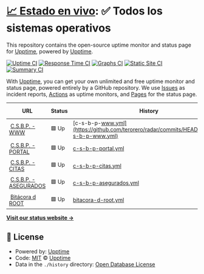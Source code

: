 # [📈 Estado en vivo](https://demo.upptime.js.org): <!--live status--> **✅ Todos los sistemas operativos**

This repository contains the open-source uptime monitor and status page for [Upptime](https://upptime.js.org), powered by [Upptime](https://github.com/upptime/upptime).

[![Uptime CI](https://github.com/terorero/radar/workflows/Uptime%20CI/badge.svg)](https://github.com/terorero/radar/actions?query=workflow%3A%22Uptime+CI%22)
[![Response Time CI](https://github.com/terorero/radar/workflows/Response%20Time%20CI/badge.svg)](https://github.com/terorero/radar/actions?query=workflow%3A%22Response+Time+CI%22)
[![Graphs CI](https://github.com/terorero/radar/workflows/Graphs%20CI/badge.svg)](https://github.com/terorero/radar/actions?query=workflow%3A%22Graphs+CI%22)
[![Static Site CI](https://github.com/terorero/radar/workflows/Static%20Site%20CI/badge.svg)](https://github.com/terorero/radar/actions?query=workflow%3A%22Static+Site+CI%22)
[![Summary CI](https://github.com/terorero/radar/workflows/Summary%20CI/badge.svg)](https://github.com/terorero/radar/actions?query=workflow%3A%22Summary+CI%22)

With [Upptime](https://upptime.js.org), you can get your own unlimited and free uptime monitor and status page, powered entirely by a GitHub repository. We use [Issues](https://github.com/upptime/upptime/issues) as incident reports, [Actions](https://github.com/terorero/radar/actions) as uptime monitors, and [Pages](https://demo.upptime.js.org) for the status page.

<!--start: status pages-->
<!-- This summary is generated by Upptime (https://github.com/upptime/upptime) -->
<!-- Do not edit this manually, your changes will be overwritten -->
<!-- prettier-ignore -->
| URL | Status | History | Response Time | Uptime |
| --- | ------ | ------- | ------------- | ------ |
| <img alt="" src="https://asegurados.csbp.com.bo/assets/img/favicon/favicon.png" height="13"> [C.S.B.P. - WWW](https://www.csbp.com.bo) | 🟩 Up | [c-s-b-p-www.yml](https://github.com/terorero/radar/commits/HEAD/history/c-s-b-p-www.yml) | <details><summary><img alt="Response time graph" src="./graphs/c-s-b-p-www/response-time-week.png" height="20"> 619ms</summary><br><a href="https://monitor.soporte.eu.org/history/c-s-b-p-www"><img alt="Response time 2371" src="https://img.shields.io/endpoint?url=https%3A%2F%2Fraw.githubusercontent.com%2Fterorero%2Fradar%2FHEAD%2Fapi%2Fc-s-b-p-www%2Fresponse-time.json"></a><br><a href="https://monitor.soporte.eu.org/history/c-s-b-p-www"><img alt="24-hour response time 627" src="https://img.shields.io/endpoint?url=https%3A%2F%2Fraw.githubusercontent.com%2Fterorero%2Fradar%2FHEAD%2Fapi%2Fc-s-b-p-www%2Fresponse-time-day.json"></a><br><a href="https://monitor.soporte.eu.org/history/c-s-b-p-www"><img alt="7-day response time 619" src="https://img.shields.io/endpoint?url=https%3A%2F%2Fraw.githubusercontent.com%2Fterorero%2Fradar%2FHEAD%2Fapi%2Fc-s-b-p-www%2Fresponse-time-week.json"></a><br><a href="https://monitor.soporte.eu.org/history/c-s-b-p-www"><img alt="30-day response time 853" src="https://img.shields.io/endpoint?url=https%3A%2F%2Fraw.githubusercontent.com%2Fterorero%2Fradar%2FHEAD%2Fapi%2Fc-s-b-p-www%2Fresponse-time-month.json"></a><br><a href="https://monitor.soporte.eu.org/history/c-s-b-p-www"><img alt="1-year response time 2371" src="https://img.shields.io/endpoint?url=https%3A%2F%2Fraw.githubusercontent.com%2Fterorero%2Fradar%2FHEAD%2Fapi%2Fc-s-b-p-www%2Fresponse-time-year.json"></a></details> | <details><summary><a href="https://monitor.soporte.eu.org/history/c-s-b-p-www">100.00%</a></summary><a href="https://monitor.soporte.eu.org/history/c-s-b-p-www"><img alt="All-time uptime 97.60%" src="https://img.shields.io/endpoint?url=https%3A%2F%2Fraw.githubusercontent.com%2Fterorero%2Fradar%2FHEAD%2Fapi%2Fc-s-b-p-www%2Fuptime.json"></a><br><a href="https://monitor.soporte.eu.org/history/c-s-b-p-www"><img alt="24-hour uptime 100.00%" src="https://img.shields.io/endpoint?url=https%3A%2F%2Fraw.githubusercontent.com%2Fterorero%2Fradar%2FHEAD%2Fapi%2Fc-s-b-p-www%2Fuptime-day.json"></a><br><a href="https://monitor.soporte.eu.org/history/c-s-b-p-www"><img alt="7-day uptime 100.00%" src="https://img.shields.io/endpoint?url=https%3A%2F%2Fraw.githubusercontent.com%2Fterorero%2Fradar%2FHEAD%2Fapi%2Fc-s-b-p-www%2Fuptime-week.json"></a><br><a href="https://monitor.soporte.eu.org/history/c-s-b-p-www"><img alt="30-day uptime 99.74%" src="https://img.shields.io/endpoint?url=https%3A%2F%2Fraw.githubusercontent.com%2Fterorero%2Fradar%2FHEAD%2Fapi%2Fc-s-b-p-www%2Fuptime-month.json"></a><br><a href="https://monitor.soporte.eu.org/history/c-s-b-p-www"><img alt="1-year uptime 97.60%" src="https://img.shields.io/endpoint?url=https%3A%2F%2Fraw.githubusercontent.com%2Fterorero%2Fradar%2FHEAD%2Fapi%2Fc-s-b-p-www%2Fuptime-year.json"></a></details>
| <img alt="" src="https://icons.duckduckgo.com/ip3/portal.csbp.com.bo.ico" height="13"> [C.S.B.P. - PORTAL](https://portal.csbp.com.bo) | 🟩 Up | [c-s-b-p-portal.yml](https://github.com/terorero/radar/commits/HEAD/history/c-s-b-p-portal.yml) | <details><summary><img alt="Response time graph" src="./graphs/c-s-b-p-portal/response-time-week.png" height="20"> 2308ms</summary><br><a href="https://monitor.soporte.eu.org/history/c-s-b-p-portal"><img alt="Response time 3864" src="https://img.shields.io/endpoint?url=https%3A%2F%2Fraw.githubusercontent.com%2Fterorero%2Fradar%2FHEAD%2Fapi%2Fc-s-b-p-portal%2Fresponse-time.json"></a><br><a href="https://monitor.soporte.eu.org/history/c-s-b-p-portal"><img alt="24-hour response time 1889" src="https://img.shields.io/endpoint?url=https%3A%2F%2Fraw.githubusercontent.com%2Fterorero%2Fradar%2FHEAD%2Fapi%2Fc-s-b-p-portal%2Fresponse-time-day.json"></a><br><a href="https://monitor.soporte.eu.org/history/c-s-b-p-portal"><img alt="7-day response time 2308" src="https://img.shields.io/endpoint?url=https%3A%2F%2Fraw.githubusercontent.com%2Fterorero%2Fradar%2FHEAD%2Fapi%2Fc-s-b-p-portal%2Fresponse-time-week.json"></a><br><a href="https://monitor.soporte.eu.org/history/c-s-b-p-portal"><img alt="30-day response time 1997" src="https://img.shields.io/endpoint?url=https%3A%2F%2Fraw.githubusercontent.com%2Fterorero%2Fradar%2FHEAD%2Fapi%2Fc-s-b-p-portal%2Fresponse-time-month.json"></a><br><a href="https://monitor.soporte.eu.org/history/c-s-b-p-portal"><img alt="1-year response time 3864" src="https://img.shields.io/endpoint?url=https%3A%2F%2Fraw.githubusercontent.com%2Fterorero%2Fradar%2FHEAD%2Fapi%2Fc-s-b-p-portal%2Fresponse-time-year.json"></a></details> | <details><summary><a href="https://monitor.soporte.eu.org/history/c-s-b-p-portal">100.00%</a></summary><a href="https://monitor.soporte.eu.org/history/c-s-b-p-portal"><img alt="All-time uptime 97.94%" src="https://img.shields.io/endpoint?url=https%3A%2F%2Fraw.githubusercontent.com%2Fterorero%2Fradar%2FHEAD%2Fapi%2Fc-s-b-p-portal%2Fuptime.json"></a><br><a href="https://monitor.soporte.eu.org/history/c-s-b-p-portal"><img alt="24-hour uptime 100.00%" src="https://img.shields.io/endpoint?url=https%3A%2F%2Fraw.githubusercontent.com%2Fterorero%2Fradar%2FHEAD%2Fapi%2Fc-s-b-p-portal%2Fuptime-day.json"></a><br><a href="https://monitor.soporte.eu.org/history/c-s-b-p-portal"><img alt="7-day uptime 100.00%" src="https://img.shields.io/endpoint?url=https%3A%2F%2Fraw.githubusercontent.com%2Fterorero%2Fradar%2FHEAD%2Fapi%2Fc-s-b-p-portal%2Fuptime-week.json"></a><br><a href="https://monitor.soporte.eu.org/history/c-s-b-p-portal"><img alt="30-day uptime 99.74%" src="https://img.shields.io/endpoint?url=https%3A%2F%2Fraw.githubusercontent.com%2Fterorero%2Fradar%2FHEAD%2Fapi%2Fc-s-b-p-portal%2Fuptime-month.json"></a><br><a href="https://monitor.soporte.eu.org/history/c-s-b-p-portal"><img alt="1-year uptime 97.94%" src="https://img.shields.io/endpoint?url=https%3A%2F%2Fraw.githubusercontent.com%2Fterorero%2Fradar%2FHEAD%2Fapi%2Fc-s-b-p-portal%2Fuptime-year.json"></a></details>
| <img alt="" src="https://icons.duckduckgo.com/ip3/citas.csbp.com.bo.ico" height="13"> [C.S.B.P. - CITAS](https://citas.csbp.com.bo) | 🟩 Up | [c-s-b-p-citas.yml](https://github.com/terorero/radar/commits/HEAD/history/c-s-b-p-citas.yml) | <details><summary><img alt="Response time graph" src="./graphs/c-s-b-p-citas/response-time-week.png" height="20"> 614ms</summary><br><a href="https://monitor.soporte.eu.org/history/c-s-b-p-citas"><img alt="Response time 2207" src="https://img.shields.io/endpoint?url=https%3A%2F%2Fraw.githubusercontent.com%2Fterorero%2Fradar%2FHEAD%2Fapi%2Fc-s-b-p-citas%2Fresponse-time.json"></a><br><a href="https://monitor.soporte.eu.org/history/c-s-b-p-citas"><img alt="24-hour response time 497" src="https://img.shields.io/endpoint?url=https%3A%2F%2Fraw.githubusercontent.com%2Fterorero%2Fradar%2FHEAD%2Fapi%2Fc-s-b-p-citas%2Fresponse-time-day.json"></a><br><a href="https://monitor.soporte.eu.org/history/c-s-b-p-citas"><img alt="7-day response time 614" src="https://img.shields.io/endpoint?url=https%3A%2F%2Fraw.githubusercontent.com%2Fterorero%2Fradar%2FHEAD%2Fapi%2Fc-s-b-p-citas%2Fresponse-time-week.json"></a><br><a href="https://monitor.soporte.eu.org/history/c-s-b-p-citas"><img alt="30-day response time 646" src="https://img.shields.io/endpoint?url=https%3A%2F%2Fraw.githubusercontent.com%2Fterorero%2Fradar%2FHEAD%2Fapi%2Fc-s-b-p-citas%2Fresponse-time-month.json"></a><br><a href="https://monitor.soporte.eu.org/history/c-s-b-p-citas"><img alt="1-year response time 2207" src="https://img.shields.io/endpoint?url=https%3A%2F%2Fraw.githubusercontent.com%2Fterorero%2Fradar%2FHEAD%2Fapi%2Fc-s-b-p-citas%2Fresponse-time-year.json"></a></details> | <details><summary><a href="https://monitor.soporte.eu.org/history/c-s-b-p-citas">100.00%</a></summary><a href="https://monitor.soporte.eu.org/history/c-s-b-p-citas"><img alt="All-time uptime 98.15%" src="https://img.shields.io/endpoint?url=https%3A%2F%2Fraw.githubusercontent.com%2Fterorero%2Fradar%2FHEAD%2Fapi%2Fc-s-b-p-citas%2Fuptime.json"></a><br><a href="https://monitor.soporte.eu.org/history/c-s-b-p-citas"><img alt="24-hour uptime 100.00%" src="https://img.shields.io/endpoint?url=https%3A%2F%2Fraw.githubusercontent.com%2Fterorero%2Fradar%2FHEAD%2Fapi%2Fc-s-b-p-citas%2Fuptime-day.json"></a><br><a href="https://monitor.soporte.eu.org/history/c-s-b-p-citas"><img alt="7-day uptime 100.00%" src="https://img.shields.io/endpoint?url=https%3A%2F%2Fraw.githubusercontent.com%2Fterorero%2Fradar%2FHEAD%2Fapi%2Fc-s-b-p-citas%2Fuptime-week.json"></a><br><a href="https://monitor.soporte.eu.org/history/c-s-b-p-citas"><img alt="30-day uptime 99.74%" src="https://img.shields.io/endpoint?url=https%3A%2F%2Fraw.githubusercontent.com%2Fterorero%2Fradar%2FHEAD%2Fapi%2Fc-s-b-p-citas%2Fuptime-month.json"></a><br><a href="https://monitor.soporte.eu.org/history/c-s-b-p-citas"><img alt="1-year uptime 98.15%" src="https://img.shields.io/endpoint?url=https%3A%2F%2Fraw.githubusercontent.com%2Fterorero%2Fradar%2FHEAD%2Fapi%2Fc-s-b-p-citas%2Fuptime-year.json"></a></details>
| <img alt="" src="https://icons.duckduckgo.com/ip3/asegurados.csbp.com.bo.ico" height="13"> [C.S.B.P. - ASEGURADOS](https://asegurados.csbp.com.bo) | 🟩 Up | [c-s-b-p-asegurados.yml](https://github.com/terorero/radar/commits/HEAD/history/c-s-b-p-asegurados.yml) | <details><summary><img alt="Response time graph" src="./graphs/c-s-b-p-asegurados/response-time-week.png" height="20"> 364ms</summary><br><a href="https://monitor.soporte.eu.org/history/c-s-b-p-asegurados"><img alt="Response time 538" src="https://img.shields.io/endpoint?url=https%3A%2F%2Fraw.githubusercontent.com%2Fterorero%2Fradar%2FHEAD%2Fapi%2Fc-s-b-p-asegurados%2Fresponse-time.json"></a><br><a href="https://monitor.soporte.eu.org/history/c-s-b-p-asegurados"><img alt="24-hour response time 357" src="https://img.shields.io/endpoint?url=https%3A%2F%2Fraw.githubusercontent.com%2Fterorero%2Fradar%2FHEAD%2Fapi%2Fc-s-b-p-asegurados%2Fresponse-time-day.json"></a><br><a href="https://monitor.soporte.eu.org/history/c-s-b-p-asegurados"><img alt="7-day response time 364" src="https://img.shields.io/endpoint?url=https%3A%2F%2Fraw.githubusercontent.com%2Fterorero%2Fradar%2FHEAD%2Fapi%2Fc-s-b-p-asegurados%2Fresponse-time-week.json"></a><br><a href="https://monitor.soporte.eu.org/history/c-s-b-p-asegurados"><img alt="30-day response time 384" src="https://img.shields.io/endpoint?url=https%3A%2F%2Fraw.githubusercontent.com%2Fterorero%2Fradar%2FHEAD%2Fapi%2Fc-s-b-p-asegurados%2Fresponse-time-month.json"></a><br><a href="https://monitor.soporte.eu.org/history/c-s-b-p-asegurados"><img alt="1-year response time 538" src="https://img.shields.io/endpoint?url=https%3A%2F%2Fraw.githubusercontent.com%2Fterorero%2Fradar%2FHEAD%2Fapi%2Fc-s-b-p-asegurados%2Fresponse-time-year.json"></a></details> | <details><summary><a href="https://monitor.soporte.eu.org/history/c-s-b-p-asegurados">99.75%</a></summary><a href="https://monitor.soporte.eu.org/history/c-s-b-p-asegurados"><img alt="All-time uptime 97.03%" src="https://img.shields.io/endpoint?url=https%3A%2F%2Fraw.githubusercontent.com%2Fterorero%2Fradar%2FHEAD%2Fapi%2Fc-s-b-p-asegurados%2Fuptime.json"></a><br><a href="https://monitor.soporte.eu.org/history/c-s-b-p-asegurados"><img alt="24-hour uptime 99.35%" src="https://img.shields.io/endpoint?url=https%3A%2F%2Fraw.githubusercontent.com%2Fterorero%2Fradar%2FHEAD%2Fapi%2Fc-s-b-p-asegurados%2Fuptime-day.json"></a><br><a href="https://monitor.soporte.eu.org/history/c-s-b-p-asegurados"><img alt="7-day uptime 99.75%" src="https://img.shields.io/endpoint?url=https%3A%2F%2Fraw.githubusercontent.com%2Fterorero%2Fradar%2FHEAD%2Fapi%2Fc-s-b-p-asegurados%2Fuptime-week.json"></a><br><a href="https://monitor.soporte.eu.org/history/c-s-b-p-asegurados"><img alt="30-day uptime 99.68%" src="https://img.shields.io/endpoint?url=https%3A%2F%2Fraw.githubusercontent.com%2Fterorero%2Fradar%2FHEAD%2Fapi%2Fc-s-b-p-asegurados%2Fuptime-month.json"></a><br><a href="https://monitor.soporte.eu.org/history/c-s-b-p-asegurados"><img alt="1-year uptime 97.03%" src="https://img.shields.io/endpoint?url=https%3A%2F%2Fraw.githubusercontent.com%2Fterorero%2Fradar%2FHEAD%2Fapi%2Fc-s-b-p-asegurados%2Fuptime-year.json"></a></details>
| <img alt="" src="https://icons.duckduckgo.com/ip3/www.bitacoraroot.com.ico" height="13"> [Bitácora d ROOT](https://www.bitacoraroot.com) | 🟩 Up | [bitacora-d-root.yml](https://github.com/terorero/radar/commits/HEAD/history/bitacora-d-root.yml) | <details><summary><img alt="Response time graph" src="./graphs/bitacora-d-root/response-time-week.png" height="20"> 171ms</summary><br><a href="https://monitor.soporte.eu.org/history/bitacora-d-root"><img alt="Response time 169" src="https://img.shields.io/endpoint?url=https%3A%2F%2Fraw.githubusercontent.com%2Fterorero%2Fradar%2FHEAD%2Fapi%2Fbitacora-d-root%2Fresponse-time.json"></a><br><a href="https://monitor.soporte.eu.org/history/bitacora-d-root"><img alt="24-hour response time 142" src="https://img.shields.io/endpoint?url=https%3A%2F%2Fraw.githubusercontent.com%2Fterorero%2Fradar%2FHEAD%2Fapi%2Fbitacora-d-root%2Fresponse-time-day.json"></a><br><a href="https://monitor.soporte.eu.org/history/bitacora-d-root"><img alt="7-day response time 171" src="https://img.shields.io/endpoint?url=https%3A%2F%2Fraw.githubusercontent.com%2Fterorero%2Fradar%2FHEAD%2Fapi%2Fbitacora-d-root%2Fresponse-time-week.json"></a><br><a href="https://monitor.soporte.eu.org/history/bitacora-d-root"><img alt="30-day response time 167" src="https://img.shields.io/endpoint?url=https%3A%2F%2Fraw.githubusercontent.com%2Fterorero%2Fradar%2FHEAD%2Fapi%2Fbitacora-d-root%2Fresponse-time-month.json"></a><br><a href="https://monitor.soporte.eu.org/history/bitacora-d-root"><img alt="1-year response time 174" src="https://img.shields.io/endpoint?url=https%3A%2F%2Fraw.githubusercontent.com%2Fterorero%2Fradar%2FHEAD%2Fapi%2Fbitacora-d-root%2Fresponse-time-year.json"></a></details> | <details><summary><a href="https://monitor.soporte.eu.org/history/bitacora-d-root">100.00%</a></summary><a href="https://monitor.soporte.eu.org/history/bitacora-d-root"><img alt="All-time uptime 100.00%" src="https://img.shields.io/endpoint?url=https%3A%2F%2Fraw.githubusercontent.com%2Fterorero%2Fradar%2FHEAD%2Fapi%2Fbitacora-d-root%2Fuptime.json"></a><br><a href="https://monitor.soporte.eu.org/history/bitacora-d-root"><img alt="24-hour uptime 100.00%" src="https://img.shields.io/endpoint?url=https%3A%2F%2Fraw.githubusercontent.com%2Fterorero%2Fradar%2FHEAD%2Fapi%2Fbitacora-d-root%2Fuptime-day.json"></a><br><a href="https://monitor.soporte.eu.org/history/bitacora-d-root"><img alt="7-day uptime 100.00%" src="https://img.shields.io/endpoint?url=https%3A%2F%2Fraw.githubusercontent.com%2Fterorero%2Fradar%2FHEAD%2Fapi%2Fbitacora-d-root%2Fuptime-week.json"></a><br><a href="https://monitor.soporte.eu.org/history/bitacora-d-root"><img alt="30-day uptime 100.00%" src="https://img.shields.io/endpoint?url=https%3A%2F%2Fraw.githubusercontent.com%2Fterorero%2Fradar%2FHEAD%2Fapi%2Fbitacora-d-root%2Fuptime-month.json"></a><br><a href="https://monitor.soporte.eu.org/history/bitacora-d-root"><img alt="1-year uptime 100.00%" src="https://img.shields.io/endpoint?url=https%3A%2F%2Fraw.githubusercontent.com%2Fterorero%2Fradar%2FHEAD%2Fapi%2Fbitacora-d-root%2Fuptime-year.json"></a></details>

<!--end: status pages-->

[**Visit our status website →**](https://monitor.soporte.eu.org)

## 📄 License

- Powered by: [Upptime](https://github.com/upptime/upptime)
- Code: [MIT](./LICENSE) © [Upptime](https://upptime.js.org)
- Data in the `./history` directory: [Open Database License](https://opendatacommons.org/licenses/odbl/1-0/)
